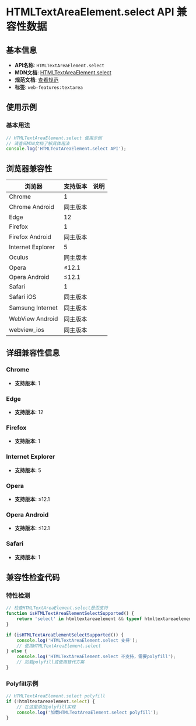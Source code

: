 # HTMLTextAreaElement.select API 兼容性数据

## 基本信息

- **API名称**: `HTMLTextAreaElement.select`
- **MDN文档**: [HTMLTextAreaElement.select](https://developer.mozilla.org/docs/Web/API/HTMLTextAreaElement/select)
- **规范文档**: [查看规范](https://html.spec.whatwg.org/multipage/form-control-infrastructure.html#dom-textarea/input-select-dev)
- **标签**: `web-features:textarea`

## 使用示例

### 基本用法

```javascript
// HTMLTextAreaElement.select 使用示例
// 请查阅MDN文档了解具体用法
console.log('HTMLTextAreaElement.select API');
```

## 浏览器兼容性

| 浏览器 | 支持版本 | 说明 |
|--------|----------|------|
| Chrome | 1 |  |
| Chrome Android | 同主版本 |  |
| Edge | 12 |  |
| Firefox | 1 |  |
| Firefox Android | 同主版本 |  |
| Internet Explorer | 5 |  |
| Oculus | 同主版本 |  |
| Opera | ≤12.1 |  |
| Opera Android | ≤12.1 |  |
| Safari | 1 |  |
| Safari iOS | 同主版本 |  |
| Samsung Internet | 同主版本 |  |
| WebView Android | 同主版本 |  |
| webview_ios | 同主版本 |  |

## 详细兼容性信息

### Chrome

- **支持版本**: 1

### Edge

- **支持版本**: 12

### Firefox

- **支持版本**: 1

### Internet Explorer

- **支持版本**: 5

### Opera

- **支持版本**: ≤12.1

### Opera Android

- **支持版本**: ≤12.1

### Safari

- **支持版本**: 1

## 兼容性检查代码

### 特性检测

```javascript
// 检查HTMLTextAreaElement.select是否支持
function isHTMLTextAreaElementSelectSupported() {
    return 'select' in htmltextareaelement && typeof htmltextareaelement.select === 'function';
}

if (isHTMLTextAreaElementSelectSupported()) {
    console.log('HTMLTextAreaElement.select 支持');
    // 使用HTMLTextAreaElement.select
} else {
    console.log('HTMLTextAreaElement.select 不支持，需要polyfill');
    // 加载polyfill或使用替代方案
}
```

### Polyfill示例

```javascript
// HTMLTextAreaElement.select polyfill
if (!htmltextareaelement.select) {
    // 在这里添加polyfill实现
    console.log('加载HTMLTextAreaElement.select polyfill');
}
```


